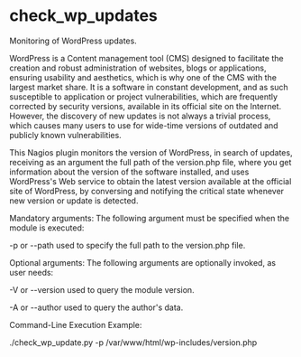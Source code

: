 # check_wp_updates
Monitoring of WordPress updates. 

WordPress is a Content management tool (CMS) designed to facilitate the creation and robust administration of websites, blogs or applications, ensuring usability and aesthetics, which is why one of the CMS with the largest market share.
It is a software in constant development, and as such susceptible to application or project vulnerabilities, which are frequently corrected by security versions, available in its official site on the Internet. However, the discovery of new updates is not always a trivial process, which causes many users to use for wide-time versions of outdated and publicly known vulnerabilities.

This Nagios plugin monitors the version of WordPress, in search of updates, receiving as an argument the full path of the version.php file, where you get information about the version of the software installed, and uses WordPress's Web service to obtain the latest version available at the official site of WordPress, by conversing and notifying the critical state whenever new version or update is detected.

Mandatory arguments: The following argument must be specified when the module is executed:

-p or --path used to specify the full path to the version.php file.

Optional arguments: The following arguments are optionally invoked, as user needs:

-V or --version used to query the module version.

-A or --author used to query the author's data.

Command-Line Execution Example:

./check_wp_update.py -p /var/www/html/wp-includes/version.php

